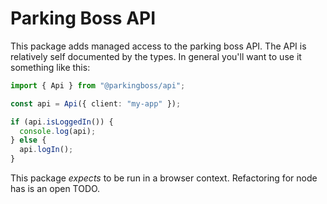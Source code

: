 # Parking Boss API

This package adds managed access to the parking boss API. The API is relatively
self documented by the types. In general you'll want to use it something like
this:

```typescript
import { Api } from "@parkingboss/api";

const api = Api({ client: "my-app" });

if (api.isLoggedIn()) {
  console.log(api);
} else {
  api.logIn();
}
```

This package _expects_ to be run in a browser context. Refactoring for node has
is an open TODO.
